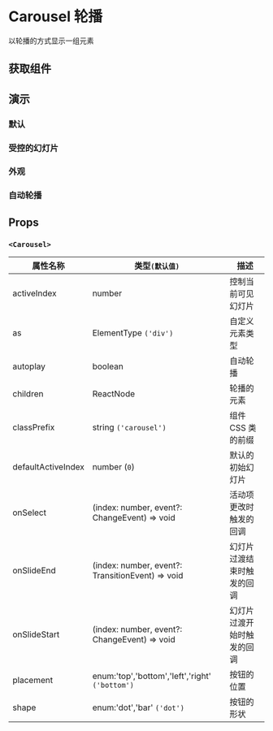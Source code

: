 # Carousel 轮播

以轮播的方式显示一组元素

## 获取组件

<!--{include:<import-guide>}-->

## 演示

### 默认

<!--{include:`basic.md`}-->

### 受控的幻灯片

<!--{include:`position.md`}-->

### 外观

<!--{include:`appearance.md`}-->

### 自动轮播

<!--{include:`autoplay.md`}-->

## Props

### `<Carousel>`

| 属性名称           | 类型`(默认值)`                                   | 描述                       |
| ------------------ | ------------------------------------------------ | -------------------------- |
| activeIndex        | number                                           | 控制当前可见幻灯片         |
| as                 | ElementType `('div')`                            | 自定义元素类型             |
| autoplay           | boolean                                          | 自动轮播                   |
| children           | ReactNode                                        | 轮播的元素                 |
| classPrefix        | string `('carousel')`                            | 组件 CSS 类的前缀          |
| defaultActiveIndex | number (`0`)                                     | 默认的初始幻灯片           |
| onSelect           | (index: number, event?: ChangeEvent) => void     | 活动项更改时触发的回调     |
| onSlideEnd         | (index: number, event?: TransitionEvent) => void | 幻灯片过渡结束时触发的回调 |
| onSlideStart       | (index: number, event?: ChangeEvent) => void     | 幻灯片过渡开始时触发的回调 |
| placement          | enum:'top','bottom','left','right' `('bottom')`  | 按钮的位置                 |
| shape              | enum:'dot','bar' `('dot')`                       | 按钮的形状                 |
